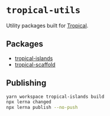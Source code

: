 # `tropical-utils`

Utility packages built for [Tropical](https://tropical.js.org/).

## Packages

- [tropical-islands](packages/tropical-islands)
- [tropical-scaffold](packages/tropical-scaffold)

## Publishing

```bash
yarn workspace tropical-islands build
npx lerna changed
npx lerna publish --no-push
```
